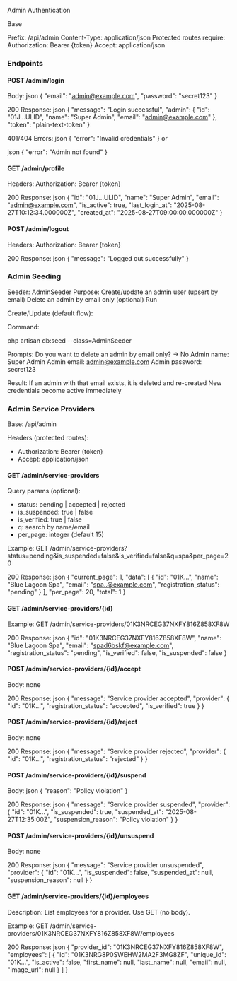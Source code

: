 Admin Authentication

Base

Prefix: /api/admin
Content-Type: application/json
Protected routes require:
Authorization: Bearer {token}
Accept: application/json

### Endpoints

#### POST /admin/login

Body:
json
{
  "email": "admin@example.com",
  "password": "secret123"
}

200 Response:
json
{
  "message": "Login successful",
  "admin": {
    "id": "01J...ULID",
    "name": "Super Admin",
    "email": "admin@example.com"
  },
  "token": "plain-text-token"
}


401/404 Errors:
json
{ "error": "Invalid credentials" }
or

json
{ "error": "Admin not found" }

#### GET /admin/profile

Headers: Authorization: Bearer {token}

200 Response:
json
{
  "id": "01J...ULID",
  "name": "Super Admin",
  "email": "admin@example.com",
  "is_active": true,
  "last_login_at": "2025-08-27T10:12:34.000000Z",
  "created_at": "2025-08-27T09:00:00.000000Z"
}

#### POST /admin/logout

Headers: Authorization: Bearer {token}

200 Response:
json
{ "message": "Logged out successfully" }


### Admin Seeding

Seeder: AdminSeeder
Purpose:
Create/update an admin user (upsert by email)
Delete an admin by email only (optional)
Run

Create/Update (default flow):

Command:

php artisan db:seed --class=AdminSeeder

Prompts:
Do you want to delete an admin by email only? → No
Admin name: Super Admin
Admin email: admin@example.com
Admin password: secret123


Result:
If an admin with that email exists, it is deleted and re-created
New credentials become active immediately


### Admin Service Providers

Base: /api/admin

Headers (protected routes):
- Authorization: Bearer {token}
- Accept: application/json

#### GET /admin/service-providers

Query params (optional):
- status: pending | accepted | rejected
- is_suspended: true | false
- is_verified: true | false
- q: search by name/email
- per_page: integer (default 15)

Example:
GET /admin/service-providers?status=pending&is_suspended=false&is_verified=false&q=spa&per_page=20

200 Response:
json
{
  "current_page": 1,
  "data": [ { "id": "01K...", "name": "Blue Lagoon Spa", "email": "spa..@example.com", "registration_status": "pending" } ],
  "per_page": 20,
  "total": 1
}

#### GET /admin/service-providers/{id}

Example:
GET /admin/service-providers/01K3NRCEG37NXFY816Z858XF8W

200 Response:
json
{
  "id": "01K3NRCEG37NXFY816Z858XF8W",
  "name": "Blue Lagoon Spa",
  "email": "spad6bskf@example.com",
  "registration_status": "pending",
  "is_verified": false,
  "is_suspended": false
}

#### POST /admin/service-providers/{id}/accept

Body: none

200 Response:
json
{
  "message": "Service provider accepted",
  "provider": { "id": "01K...", "registration_status": "accepted", "is_verified": true }
}

#### POST /admin/service-providers/{id}/reject

Body: none

200 Response:
json
{
  "message": "Service provider rejected",
  "provider": { "id": "01K...", "registration_status": "rejected" }
}

#### POST /admin/service-providers/{id}/suspend

Body:
json
{
  "reason": "Policy violation"
}

200 Response:
json
{
  "message": "Service provider suspended",
  "provider": { "id": "01K...", "is_suspended": true, "suspended_at": "2025-08-27T12:35:00Z", "suspension_reason": "Policy violation" }
}

#### POST /admin/service-providers/{id}/unsuspend

Body: none

200 Response:
json
{
  "message": "Service provider unsuspended",
  "provider": { "id": "01K...", "is_suspended": false, "suspended_at": null, "suspension_reason": null }
}

#### GET /admin/service-providers/{id}/employees

Description: List employees for a provider. Use GET (no body).

Example:
GET /admin/service-providers/01K3NRCEG37NXFY816Z858XF8W/employees

200 Response:
json
{
  "provider_id": "01K3NRCEG37NXFY816Z858XF8W",
  "employees": [
    {
      "id": "01K3NRG8P0SWEHW2MA2F3MG8ZF",
      "unique_id": "01K...",
      "is_active": false,
      "first_name": null,
      "last_name": null,
      "email": null,
      "image_url": null
    }
  ]
}